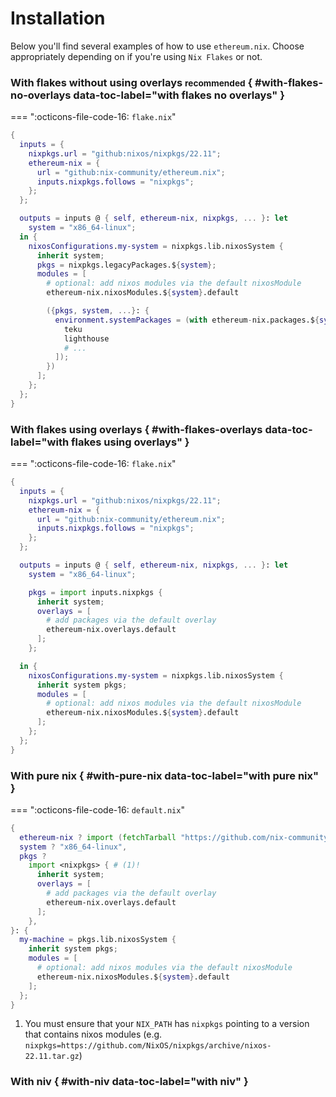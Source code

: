 # Installation

Below you'll find several examples of how to use `ethereum.nix`. Choose appropriately depending on if you're using `Nix Flakes` or not.

### With flakes without using overlays <small>recommended</small> { #with-flakes-no-overlays data-toc-label="with flakes no overlays" }

=== ":octicons-file-code-16: `flake.nix`"

```nix
{
  inputs = {
    nixpkgs.url = "github:nixos/nixpkgs/22.11";
    ethereum-nix = {
      url = "github:nix-community/ethereum.nix";
      inputs.nixpkgs.follows = "nixpkgs";
    };
  };

  outputs = inputs @ { self, ethereum-nix, nixpkgs, ... }: let
    system = "x86_64-linux";
  in {
    nixosConfigurations.my-system = nixpkgs.lib.nixosSystem {
      inherit system;
      pkgs = nixpkgs.legacyPackages.${system};
      modules = [
        # optional: add nixos modules via the default nixosModule
        ethereum-nix.nixosModules.${system}.default

        ({pkgs, system, ...}: {
          environment.systemPackages = (with ethereum-nix.packages.${system}; [
            teku
            lighthouse
            # ...
          ]);
        })
      ];
    };
  };
}
```

### With flakes using overlays { #with-flakes-overlays data-toc-label="with flakes using overlays" }

=== ":octicons-file-code-16: `flake.nix`"

```nix
{
  inputs = {
    nixpkgs.url = "github:nixos/nixpkgs/22.11";
    ethereum-nix = {
      url = "github:nix-community/ethereum.nix";
      inputs.nixpkgs.follows = "nixpkgs";
    };
  };

  outputs = inputs @ { self, ethereum-nix, nixpkgs, ... }: let
    system = "x86_64-linux";

    pkgs = import inputs.nixpkgs {
      inherit system;
      overlays = [
        # add packages via the default overlay
        ethereum-nix.overlays.default
      ];
    };

  in {
    nixosConfigurations.my-system = nixpkgs.lib.nixosSystem {
      inherit system pkgs;
      modules = [
        # optional: add nixos modules via the default nixosModule
        ethereum-nix.nixosModules.${system}.default
      ];
    };
  };
}
```

### With pure nix { #with-pure-nix data-toc-label="with pure nix" }

=== ":octicons-file-code-16: `default.nix`"

```nix
{
  ethereum-nix ? import (fetchTarball "https://github.com/nix-community/ethereum.nix/archive/main.tar.gz"),
  system ? "x86_64-linux",
  pkgs ?
    import <nixpkgs> { # (1)!
      inherit system;
      overlays = [
        # add packages via the default overlay
        ethereum-nix.overlays.default
      ];
    },
}: {
  my-machine = pkgs.lib.nixosSystem {
    inherit system pkgs;
    modules = [
      # optional: add nixos modules via the default nixosModule
      ethereum-nix.nixosModules.${system}.default
    ];
  };
}
```

1. You must ensure that your `NIX_PATH` has `nixpkgs` pointing to a version that contains nixos modules (e.g. `nixpkgs=https://github.com/NixOS/nixpkgs/archive/nixos-22.11.tar.gz`)

### With niv { #with-niv data-toc-label="with niv" }
